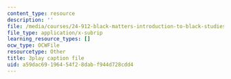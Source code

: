 ```yaml
---
content_type: resource
description: ''
file: /media/courses/24-912-black-matters-introduction-to-black-studies-spring-2017/a59dac69196454f28dabf944d728cdd4_aSk7YbhON_0.vtt
file_type: application/x-subrip
learning_resource_types: []
ocw_type: OCWFile
resourcetype: Other
title: 3play caption file
uid: a59dac69-1964-54f2-8dab-f944d728cdd4
---
```

